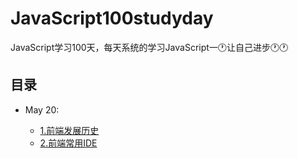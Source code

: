 # JavaScript100studyday
JavaScript学习100天，每天系统的学习JavaScript一🕐让自己进步🕐🕐
## 目录
* May 20: 

  * [1.前端发展历史](./Note/May20/1:浅谈前端发展史.md)
  * [2.前端常用IDE](./Note/May20/2:前端常用IDE.md)